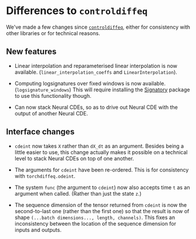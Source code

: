 # Differences to `controldiffeq`
We've made a few changes since [`controldiffeq`](https://github.com/patrick-kidger/NeuralCDE/tree/master/controldiffeq), either for consistency with other libraries or for technical reasons.

## New features

- Linear interpolation and reparameterised linear interpolation is now available. (`linear_interpolation_coeffs` and `LinearInterpolation`).

- Computing logsignatures over fixed windows is now available. (`logsignature_windows`) This will require installing the [Signatory](https://github.com/patrick-kidger/signatory) package to use this functionality though.

- Can now stack Neural CDEs, so as to drive out Neural CDE with the output of another Neural CDE.

## Interface changes

- `cdeint` now takes `X` rather than `dX_dt` as an argument. Besides being a little easier to use, this change actually makes it possible on a technical level to stack Neural CDEs on top of one another.

- The arguments for `cdeint` have been re-ordered. This is for consistency with `torchdiffeq.odeint`.

- The system `func` (the argument to `cdeint`) now also accepts time `t` as an argument when called. (Rather than just the state `z`.)

- The sequence dimension of the tensor returned from `cdeint` is now the second-to-last one (rather than the first one) so that the result is now of shape `(...batch dimensions..., length, channels)`. This fixes an inconsistency between the location of the sequence dimension for inputs and outputs.
